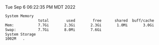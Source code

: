 Tue Sep  6 06:22:35 PM MDT 2022
```bash
System Memory
               total        used        free      shared  buff/cache   available
Mem:           7.7Gi       2.3Gi       2.3Gi       1.0Mi       3.0Gi       5.0Gi
Swap:          7.7Gi       8.0Mi       7.6Gi
System Storage
1002M	.
```
